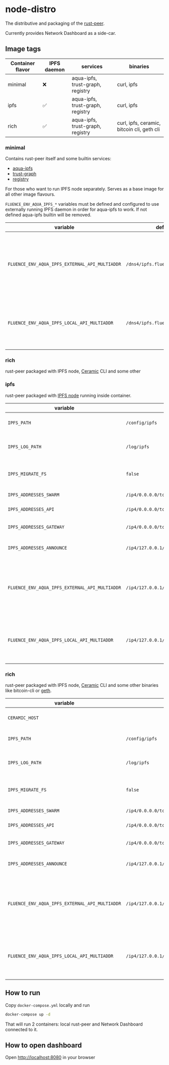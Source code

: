 # node-distro

The distributive and packaging of the
[rust-peer](https://github.com/fluencelabs/rust-peer).

Currently provides Network Dashboard as a side-car.

## Image tags

| Container flavor | IPFS daemon | services                         | binaries                                   |
| ---------------- | ----------- | -------------------------------- | ------------------------------------------ |
| minimal          | ❌           | aqua-ipfs, trust-graph, registry | curl, ipfs                                 |
| ipfs             | ✅           | aqua-ipfs, trust-graph, registry | curl, ipfs                                 |
| rich             | ✅           | aqua-ipfs, trust-graph, registry | curl, ipfs, ceramic, bitcoin cli, geth cli |

### minimal

Contains rust-peer itself and some builtin services:

- [aqua-ipfs](https://github.com/fluencelabs/aqua-ipfs)
- [trust-graph](https://github.com/fluencelabs/trust-graph)
- [registry](https://github.com/fluencelabs/registry)

For those who want to run IPFS node separately. Serves as a base image for all
other image flavours.

`FLUENCE_ENV_AQUA_IPFS_*` variables must be defined and configured to use
externally running IPFS daemon in order for aqua-ipfs to work. If not defined
aqua-ipfs builtin will be removed.

| variable                                       | default                          | description                                                                        |
| ---------------------------------------------- | -------------------------------- | ---------------------------------------------------------------------------------- |
| `FLUENCE_ENV_AQUA_IPFS_EXTERNAL_API_MULTIADDR` | `/dns4/ipfs.fluence.dev/tcp/443` | used by aqua-ipfs builtin to tell frontend which address to use to connect to IPFS |
| `FLUENCE_ENV_AQUA_IPFS_LOCAL_API_MULTIADDR`    | `/dns4/ipfs.fluence.dev/tcp/443` | used by aqua-ipfs builtin to connect to IPFS node to manage and manage it          |

### rich

rust-peer packaged with IPFS node,
[Ceramic](https://developers.ceramic.network/learn/welcome/) CLI and some other

### ipfs

rust-peer packaged with
[IPFS node](https://docs.ipfs.io/how-to/command-line-quick-start/#take-your-node-online)
running inside container.

| variable                                       | default                                              | description                                                                                 |
| ---------------------------------------------- | ---------------------------------------------------- | ------------------------------------------------------------------------------------------- |
| `IPFS_PATH`                                    | `/config/ipfs`                                       | IPFS node data directory                                                                    |
| `IPFS_LOG_PATH`                                | `/log/ipfs`                                          | directory where IPFS will store its logs                                                    |
| `IPFS_MIGRATE_FS`                              | `false`                                              | automatically run [fs-repo-migrations](https://github.com/ipfs/fs-repo-migrations) on start |
| `IPFS_ADDRESSES_SWARM`                         | `/ip4/0.0.0.0/tcp/4001,/ip4/0.0.0.0/tcp/4001/wc`     | IPFS swarm multiaddr                                                                        |
| `IPFS_ADDRESSES_API`                           | `/ip4/0.0.0.0/tcp/5001`                              | IPFS API multiaddr                                                                          |
| `IPFS_ADDRESSES_GATEWAY`                       | `/ip4/0.0.0.0/tcp/8080`                              | IPFS gateway multiaddr                                                                      |
| `IPFS_ADDRESSES_ANNOUNCE`                      | `/ip4/127.0.0.1/tcp/4001,/ip4/127.0.0.1/tcp/4001/wc` | IPFS announce multiaddr                                                                     |
| `FLUENCE_ENV_AQUA_IPFS_EXTERNAL_API_MULTIADDR` | `/ip4/127.0.0.1/tcp/5001`                            | used by aqua-ipfs builtin to tell frontend which address to use to connect to IPFS          |
| `FLUENCE_ENV_AQUA_IPFS_LOCAL_API_MULTIADDR`    | `/ip4/127.0.0.1/tcp/5001`                            | used by aqua-ipfs builtin to connect to IPFS node to manage and manage it                   |

### rich

rust-peer packaged with IPFS node,
[Ceramic](https://developers.ceramic.network/learn/welcome/) CLI and some other
binaries like bitcoin-cli or
[geth](https://geth.ethereum.org/docs/interface/command-line-options).

| variable                                       | default                                              | description                                                                                 |
| ---------------------------------------------- | ---------------------------------------------------- | ------------------------------------------------------------------------------------------- |
| `CERAMIC_HOST`                                 |                                                      | ceramic daemon address                                                                      |
| `IPFS_PATH`                                    | `/config/ipfs`                                       | IPFS node data directory                                                                    |
| `IPFS_LOG_PATH`                                | `/log/ipfs`                                          | directory where IPFS will store its logs                                                    |
| `IPFS_MIGRATE_FS`                              | `false`                                              | automatically run [fs-repo-migrations](https://github.com/ipfs/fs-repo-migrations) on start |
| `IPFS_ADDRESSES_SWARM`                         | `/ip4/0.0.0.0/tcp/4001,/ip4/0.0.0.0/tcp/4001/wc`     | IPFS swarm multiaddr                                                                        |
| `IPFS_ADDRESSES_API`                           | `/ip4/0.0.0.0/tcp/5001`                              | IPFS API multiaddr                                                                          |
| `IPFS_ADDRESSES_GATEWAY`                       | `/ip4/0.0.0.0/tcp/8080`                              | IPFS gateway multiaddr                                                                      |
| `IPFS_ADDRESSES_ANNOUNCE`                      | `/ip4/127.0.0.1/tcp/4001,/ip4/127.0.0.1/tcp/4001/wc` | IPFS announce multiaddr                                                                     |
| `FLUENCE_ENV_AQUA_IPFS_EXTERNAL_API_MULTIADDR` | `/ip4/127.0.0.1/tcp/5001`                            | used by aqua-ipfs builtin to tell frontend which address to use to connect to IPFS          |
| `FLUENCE_ENV_AQUA_IPFS_LOCAL_API_MULTIADDR`    | `/ip4/127.0.0.1/tcp/5001`                            | used by aqua-ipfs builtin to connect to IPFS node to manage and manage it                   |

## How to run

Copy `docker-compose.yml` locally and run

```bash
docker-compose up -d
```

That will run 2 containers: local rust-peer and Network Dashboard connected to
it.

## How to open dashboard

Open [http://localhost:8080](http://localhost:8080) in your browser
